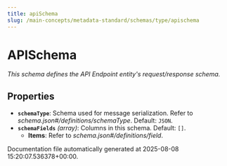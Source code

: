 ```yaml
---
title: apiSchema
slug: /main-concepts/metadata-standard/schemas/type/apischema
---
```


# APISchema

*This schema defines the API Endpoint entity's request/response schema.*

## Properties

- **`schemaType`**: Schema used for message serialization. Refer to *schema.json#/definitions/schemaType*. Default: `JSON`.
- **`schemaFields`** *(array)*: Columns in this schema. Default: `[]`.
  - **Items**: Refer to *schema.json#/definitions/field*.


Documentation file automatically generated at 2025-08-08 15:20:07.536378+00:00.
